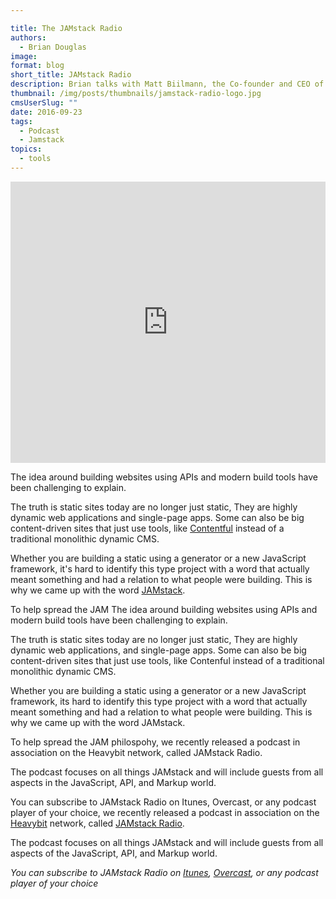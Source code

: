 ```yaml
---

title: The JAMstack Radio
authors:
  - Brian Douglas
image:
format: blog
short_title: JAMstack Radio
description: Brian talks with Matt Biilmann, the Co-founder and CEO of Netlify, about the origins of the term JAMstack and the massive changes in web infrastructure over the past decade that have made this new stack possible.
thumbnail: /img/posts/thumbnails/jamstack-radio-logo.jpg
cmsUserSlug: ""
date: 2016-09-23
tags:
  - Podcast
  - Jamstack
topics:
  - tools
---
```


<iframe width="100%" height="450" scrolling="no" frameborder="no" src="https://w.soundcloud.com/player/?url=https%3A//api.soundcloud.com/playlists/254978755&amp;auto_play=false&amp;hide_related=false&amp;show_comments=true&amp;show_user=true&amp;show_reposts=false&amp;visual=true"></iframe>

The idea around building websites using APIs and modern build tools have
been challenging to explain.

The truth is static sites today are no
longer just static, They are highly dynamic web applications and single-page apps. Some can also be big content-driven sites that just use tools, like [Contentful](https://www.contentful.com/) instead of a traditional monolithic dynamic CMS.

Whether you are building a static
using a generator or a new JavaScript framework, it's hard to identify this type project with a word that actually meant something and had a relation to what people were building. This is why we came up with the word [JAMstack](https://jamstack.org/).

To help spread the JAM The idea around building websites using APIs and modern build tools have been challenging to explain.

The truth is static sites today are no longer just static, They are highly dynamic web applications, and single-page apps. Some can also be big content-driven sites that just use tools, like Contenful instead of a traditional monolithic dynamic CMS.

Whether you are building a static using a generator or a new JavaScript framework, its hard to identify this type project with a word that actually meant something and had a relation to what people were building. This is why we came up with the word JAMstack.

To help spread the JAM philospohy, we recently released a podcast in association on the Heavybit network, called JAMstack Radio.

The podcast focuses on all things JAMstack and will include guests from all aspects in the JavaScript, API, and Markup world.

You can subscribe to JAMstack Radio on Itunes, Overcast, or any podcast player of your choice, we recently released a podcast in
association on the [Heavybit](http://www.heavybit.com/library/podcasts/) network,
called [JAMstack Radio](https://itunes.apple.com/us/podcast/jamstack-radio/id1148797643).

The podcast focuses on all things JAMstack and will include guests from
all aspects of the JavaScript, API, and Markup world.

*You can subscribe to JAMstack Radio on [Itunes](https://itunes.apple.com/us/podcast/jamstack-radio/id1148797643), [Overcast](https://overcast.fm/itunes1148797643/jamstack-radio), or any podcast player of your choice*
